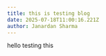 ```yaml
---
title: this is testing blog
date: 2025-07-18T11:00:16.221Z
author: Janardan Sharma
---
```

h﻿ello testing this